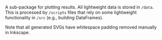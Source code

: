 A sub-package for plotting results. All lightweight data is stored in `/data`. This is processed by `/scripts` files that rely on some lightweight functionality in `/src` (e.g., building DataFrames).

Note that all generated SVGs have whitespace padding removed manually in Inkscape.